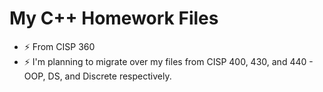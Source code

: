 My C++ Homework Files
========================
* ⚡ From CISP 360
* ⚡ I'm planning to migrate over my files from CISP 400, 430, and 440 - OOP, DS, and Discrete respectively. 
